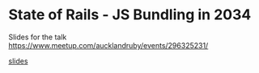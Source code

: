 # State of Rails - JS Bundling in 2034

Slides for the talk https://www.meetup.com/aucklandruby/events/296325231/

[slides](./slides.md)